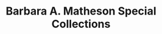 ---
layout: repo
title: "Barbara A. Matheson Special Collections"
id: 25359
permalink: repos/25359/
---